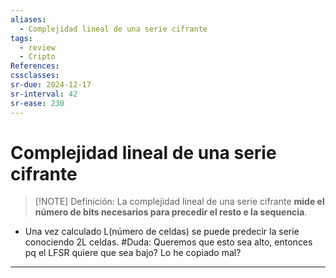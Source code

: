 ```yaml
---
aliases:
  - Complejidad lineal de una serie cifrante
tags:
  - review
  - Cripto
References: 
cssclasses: 
sr-due: 2024-12-17
sr-interval: 42
sr-ease: 230
---
```

# Complejidad lineal de una serie cifrante
> [!NOTE] Definición: 
> La complejidad lineal de una serie cifrante **mide el número de bits necesarios para precedir el resto e la sequencia**.
> 

+ Una vez calculado L(número de celdas) se puede predecir la serie conociendo 2L celdas.
#Duda: Queremos que esto sea alto, entonces pq el LFSR quiere que sea bajo? Lo he copiado mal?
***
